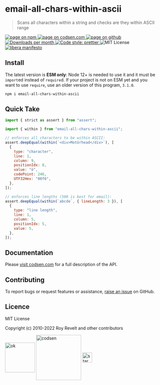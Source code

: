 # email-all-chars-within-ascii

> Scans all characters within a string and checks are they within ASCII range

<div class="package-badges">
  <a href="https://www.npmjs.com/package/email-all-chars-within-ascii" rel="nofollow noreferrer noopener">
    <img src="https://img.shields.io/badge/-npm-blue?style=flat-square" alt="page on npm">
  </a>
  <a href="https://codsen.com/os/email-all-chars-within-ascii" rel="nofollow noreferrer noopener">
    <img src="https://img.shields.io/badge/-codsen-blue?style=flat-square" alt="page on codsen.com">
  </a>
  <a href="https://github.com/codsen/codsen/tree/main/packages/email-all-chars-within-ascii" rel="nofollow noreferrer noopener">
    <img src="https://img.shields.io/badge/-github-blue?style=flat-square" alt="page on github">
  </a>
  <a href="https://npmcharts.com/compare/email-all-chars-within-ascii?interval=30" rel="nofollow noreferrer noopener" target="_blank">
    <img src="https://img.shields.io/npm/dm/email-all-chars-within-ascii.svg?style=flat-square" alt="Downloads per month">
  </a>
  <a href="https://prettier.io" rel="nofollow noreferrer noopener" target="_blank">
    <img src="https://img.shields.io/badge/code_style-prettier-brightgreen.svg?style=flat-square" alt="Code style: prettier">
  </a>
  <img src="https://img.shields.io/badge/licence-MIT-brightgreen.svg?style=flat-square" alt="MIT License">
  <a href="https://liberamanifesto.com" rel="nofollow noreferrer noopener" target="_blank">
    <img src="https://img.shields.io/badge/libera-manifesto-lightgrey.svg?style=flat-square" alt="libera manifesto">
  </a>
</div>

## Install

The latest version is **ESM only**: Node 12+ is needed to use it and it must be `import`ed instead of `require`d. If your project is not on ESM yet and you want to use `require`, use an older version of this program, `3.1.0`.

```bash
npm i email-all-chars-within-ascii
```

## Quick Take

```js
import { strict as assert } from "assert";

import { within } from "email-all-chars-within-ascii";

// enforces all characters to be within ASCII:
assert.deepEqual(within(`<div>Motörhead</div>`), [
  {
    type: "character",
    line: 1,
    column: 9,
    positionIdx: 8,
    value: "ö",
    codePoint: 246,
    UTF32Hex: "00f6",
  },
]);

// enforces line lengths (500 is best for email):
assert.deepEqual(within(`abcde`, { lineLength: 3 }), [
  {
    type: "line length",
    line: 1,
    column: 5,
    positionIdx: 5,
    value: 5,
  },
]);
```

## Documentation

Please [visit codsen.com](https://codsen.com/os/email-all-chars-within-ascii/) for a full description of the API.

## Contributing

To report bugs or request features or assistance, [raise an issue](https://github.com/codsen/codsen/issues/new/choose) on GitHub.

## Licence

MIT License

Copyright (c) 2010-2022 Roy Revelt and other contributors


<img src="https://codsen.com/images/png-codsen-ok.png" width="98" alt="ok" align="center"> <img src="https://codsen.com/images/png-codsen-1.png" width="148" alt="codsen" align="center"> <img src="https://codsen.com/images/png-codsen-star-small.png" width="32" alt="star" align="center">

